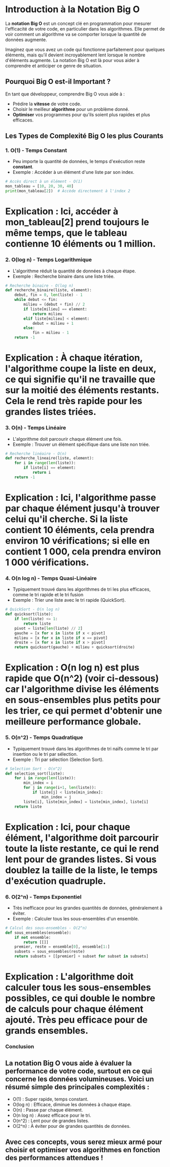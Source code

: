 # Introduction à la Notation Big O

La **notation Big O** est un concept clé en programmation pour mesurer l'efficacité de votre code, en particulier dans les algorithmes. Elle permet de voir comment un algorithme va se comporter lorsque la quantité de données augmente.

Imaginez que vous avez un code qui fonctionne parfaitement pour quelques éléments, mais qu'il devient incroyablement lent lorsque le nombre d'éléments augmente. La notation Big O est là pour vous aider à comprendre et anticiper ce genre de situation.

## Pourquoi Big O est-il Important ?

En tant que développeur, comprendre Big O vous aide à :

- Prédire la **vitesse** de votre code.
- Choisir le meilleur **algorithme** pour un problème donné.
- **Optimiser** vos programmes pour qu’ils soient plus rapides et plus efficaces.

## Les Types de Complexité Big O les plus Courants

### 1. **O(1) - Temps Constant**

- Peu importe la quantité de données, le temps d'exécution reste **constant**.
- Exemple : Accéder à un élément d'une liste par son index.

```python
# Accès direct à un élément - O(1)
mon_tableau = [10, 20, 30, 40]
print(mon_tableau[2])  # Accède directement à l'index 2
```

# Explication : Ici, accéder à mon_tableau[2] prend toujours le même temps, que le tableau contienne 10 éléments ou 1 million.

### 2. O(log n) - Temps Logarithmique

- L'algorithme réduit la quantité de données à chaque étape.
- Exemple : Recherche binaire dans une liste triée.

```python
# Recherche binaire - O(log n)
def recherche_binaire(liste, element):
    debut, fin = 0, len(liste) - 1
    while debut <= fin:
        milieu = (debut + fin) // 2
        if liste[milieu] == element:
            return milieu
        elif liste[milieu] < element:
            debut = milieu + 1
        else:
            fin = milieu - 1
    return -1

```

# Explication : À chaque itération, l'algorithme coupe la liste en deux, ce qui signifie qu'il ne travaille que sur la moitié des éléments restants. Cela le rend très rapide pour les grandes listes triées.

### 3. O(n) - Temps Linéaire

- L'algorithme doit parcourir chaque élément une fois.
- Exemple : Trouver un élément spécifique dans une liste non triée.

```python
# Recherche linéaire - O(n)
def recherche_lineaire(liste, element):
    for i in range(len(liste)):
        if liste[i] == element:
            return i
    return -1

```

# Explication : Ici, l'algorithme passe par chaque élément jusqu'à trouver celui qu'il cherche. Si la liste contient 10 éléments, cela prendra environ 10 vérifications; si elle en contient 1 000, cela prendra environ 1 000 vérifications.

### 4. O(n log n) - Temps Quasi-Linéaire

- Typiquement trouvé dans les algorithmes de tri les plus efficaces, comme le tri rapide et le tri fusion
- Exemple : Trier une liste avec le tri rapide (QuickSort).

```python
# QuickSort - O(n log n)
def quicksort(liste):
    if len(liste) <= 1:
        return liste
    pivot = liste[len(liste) // 2]
    gauche = [x for x in liste if x < pivot]
    milieu = [x for x in liste if x == pivot]
    droite = [x for x in liste if x > pivot]
    return quicksort(gauche) + milieu + quicksort(droite)

```

# Explication : O(n log n) est plus rapide que O(n^2) (voir ci-dessous) car l'algorithme divise les éléments en sous-ensembles plus petits pour les trier, ce qui permet d'obtenir une meilleure performance globale.

### 5. O(n^2) - Temps Quadratique

- Typiquement trouvé dans les algorithmes de tri naïfs comme le tri par insertion ou le tri par sélection.
- Exemple : Tri par sélection (Selection Sort).

```python
# Selection Sort - O(n^2)
def selection_sort(liste):
    for i in range(len(liste)):
        min_index = i
        for j in range(i+1, len(liste)):
            if liste[j] < liste[min_index]:
                min_index = j
        liste[i], liste[min_index] = liste[min_index], liste[i]
    return liste

```

# Explication : Ici, pour chaque élément, l'algorithme doit parcourir toute la liste restante, ce qui le rend lent pour de grandes listes. Si vous doublez la taille de la liste, le temps d'exécution quadruple.

### 6.  O(2^n) - Temps Exponentiel

- Très inefficace pour les grandes quantités de données, généralement à éviter.
- Exemple : Calculer tous les sous-ensembles d'un ensemble.

```python
# Calcul des sous-ensembles - O(2^n)
def sous_ensembles(ensemble):
    if not ensemble:
        return [[]]
    premier, reste = ensemble[0], ensemble[1:]
    subsets = sous_ensembles(reste)
    return subsets + [[premier] + subset for subset in subsets]


```

# Explication : L'algorithme doit calculer tous les sous-ensembles possibles, ce qui double le nombre de calculs pour chaque élément ajouté. Très peu efficace pour de grands ensembles.

### Conclusion
## La notation Big O vous aide à évaluer la performance de votre code, surtout en ce qui concerne les données volumineuses. Voici un résumé simple des principales complexités :

- O(1) : Super rapide, temps constant.
- O(log n) : Efficace, diminue les données à chaque étape.
- O(n) : Passe par chaque élément.
- O(n log n) : Assez efficace pour le tri.
- O(n^2) : Lent pour de grandes listes.
- O(2^n) : À éviter pour de grandes quantités de données.
## Avec ces concepts, vous serez mieux armé pour choisir et optimiser vos algorithmes en fonction des performances attendues !